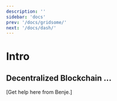 ```yaml
---
description: ''
sidebar: 'docs'
prev: '/docs/gridsome/'
next: '/docs/dash/'
---
```


# Intro

## Decentralized Blockchain ...

[Get help here from Benje.]